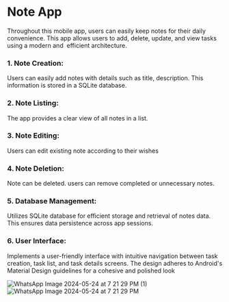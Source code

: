 # Note App

Throughout this mobile app, users can easily keep notes for their daily convenience. This app allows users to add, delete, update, and view tasks using a modern and 
efficient architecture.

### 1. Note Creation:
  Users can easily add notes with details such as title, description. This 
  information is stored in a SQLite database.
### 2. Note Listing: 
 The app provides a clear view of all notes in a list.
### 3. Note Editing: 
 Users can edit existing note according to their wishes
### 4. Note Deletion: 
 Note can be deleted. users can remove completed or unnecessary notes.
### 5. Database Management: 
 Utilizes SQLite database for efficient storage and retrieval of notes data. This ensures 
 data persistence across app sessions.
### 6. User Interface: 
  Implements a user-friendly interface with intuitive navigation between task creation, task list, 
  and task details screens. The design adheres to Android's Material Design guidelines for a cohesive and 
  polished look

![WhatsApp Image 2024-05-24 at 7 21 29 PM (1)]("https://github.com/RIVIKIRINI/Note_App/assets/152923663/227730eb-9671-476e-909a-abfbcd28482e")
![WhatsApp Image 2024-05-24 at 7 21 29 PM](https://github.com/RIVIKIRINI/Note_App/assets/152923663/589d2e86-23fa-44a5-8de2-dd22a751ffad)
